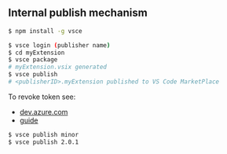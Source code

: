 ## Internal publish mechanism

```bash
$ npm install -g vsce
```

```bash
$ vsce login (publisher name)
$ cd myExtension
$ vsce package
# myExtension.vsix generated
$ vsce publish
# <publisherID>.myExtension published to VS Code MarketPlace
```

To revoke token see:
* [dev.azure.com](https://dev.azure.com/)
* [guide](https://code.visualstudio.com/api/working-with-extensions/publishing-extension)

```bash
$ vsce publish minor
$ vsce publish 2.0.1
```
